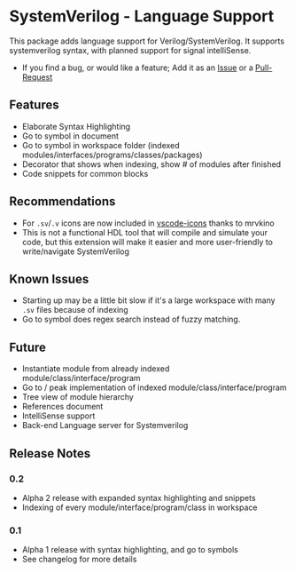 # SystemVerilog - Language Support

This package adds language support for Verilog/SystemVerilog. It supports systemverilog syntax, with planned support for signal intelliSense.

- If you find a bug, or would like a feature; Add it as an [Issue](https://github.com/eirikpre/VSCode-SystemVerilog/issues) or a [Pull-Request](https://github.com/eirikpre/VSCode-SystemVerilog/pulls)

## Features
- Elaborate Syntax Highlighting
- Go to symbol in document
- Go to symbol in workspace folder (indexed modules/interfaces/programs/classes/packages)
- Decorator that shows when indexing, show # of modules after finished
- Code snippets for common blocks

## Recommendations
- For `.sv`/`.v` icons are now included in [vscode-icons](https://marketplace.visualstudio.com/items?itemName=robertohuertasm.vscode-icons) thanks to mrvkino
- This is not a functional HDL tool that will compile and simulate your code, but this extension will make it easier and more user-friendly to write/navigate SystemVerilog

## Known Issues
- Starting up may be a little bit slow if it's a large workspace with many `.sv` files because of indexing
- Go to symbol does regex search instead of fuzzy matching.

## Future
- Instantiate module from already indexed module/class/interface/program
- Go to / peak implementation of indexed module/class/interface/program
- Tree view of module hierarchy
- References document
- IntelliSense support
- Back-end Language server for Systemverilog

## Release Notes
### 0.2
- Alpha 2 release with expanded syntax highlighting and snippets
- Indexing of every module/interface/program/class in workspace
### 0.1
- Alpha 1 release with syntax highlighting, and go to symbols
- See changelog for more details

